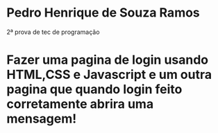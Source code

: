# Pedro Henrique de Souza Ramos
2ª prova de tec de programação 

# Fazer uma pagina de login usando HTML,CSS e Javascript e um outra pagina que quando login feito corretamente abrira uma mensagem!
